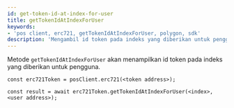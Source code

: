 ```yaml
---
id: get-token-id-at-index-for-user
title: getTokenIdAtIndexForUser
keywords:
- 'pos client, erc721, getTokenIdAtIndexForUser, polygon, sdk'
description: 'Mengambil id token pada indeks yang diberikan untuk pengguna.'
---
```


Metode `getTokenIdAtIndexForUser` akan menampilkan id token pada indeks yang diberikan untuk pengguna.

```
const erc721Token = posClient.erc721(<token address>);

const result = await erc721Token.getTokenIdAtIndexForUser(<index>,<user address>);

```
